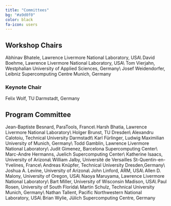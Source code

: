 ```yaml
---
title: "Committees"
bg: "#a9d0f0"
color: black
fa-icon: users
---
```


## Workshop Chairs

Abhinav Bhatele, Lawrence Livermore National Laboratory, USA\\
David Boehme, Lawrence Livermore National Laboratory, USA\\
Tom Vierjahn, Westphalian University of Applied Sciences, Germany\\
Josef Weidendorfer, Leibniz Supercomputing Centre Munich, Germany


### Keynote Chair

Felix Wolf, TU Darmstadt, Germany


## Program Committee

Jean-Baptiste Besnard, ParaTools, France\\
Harsh Bhatia, Lawrence Livermore National Laboratory\\
Holger Brunst, TU Dresden\\
Alexandru Calotoiu, Technical University Darmstadt\\
Karl Fürlinger, Ludwig Maximilian University of Munich, Germany\\
Todd Gamblin, Lawrence Livermore National Laboratory\\
Judit Gimenez, Barcelona Supercomputing Center\\
Marc-Andre Hermanns, Juelich Supercomputing Center\\
Katherine Isaacs, University of Arizona\\
William Jalby, Université de Versailles St-Quentin-en-Yvelines, France\\
Andreas Knüpfer, Technical University Dresden,Germany\\
Joshua A. Levine, University of Arizona\\
John Linford, ARM, USA\\
Allen D. Malony, University of Oregon, USA\\
Naoya Maruyama, Lawrence Livermore National Laboratory\\
Bart Miller, University of Wisconsin Madison, USA\\
Paul Rosen, University of South Florida\\
Martin Schulz, Technical University Munich, Germany\\
Nathan Tallent, Pacific Northwestern National Laboratory, USA\\
Brian Wylie, Jülich Supercomputing Centre, Germany 

